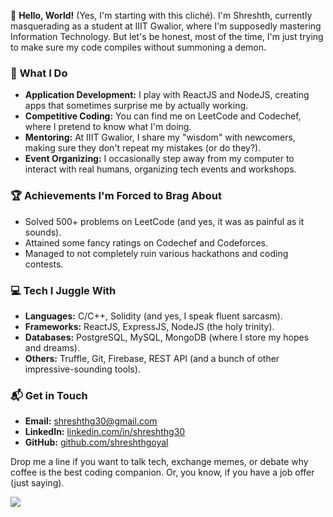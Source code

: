 👋 **Hello, World!** (Yes, I'm starting with this cliché). I'm Shreshth, currently masquerading as a student at IIIT Gwalior, where I'm supposedly mastering Information Technology. But let's be honest, most of the time, I'm just trying to make sure my code compiles without summoning a demon.

### 🚀 **What I Do**
- **Application Development:** I play with ReactJS and NodeJS, creating apps that sometimes surprise me by actually working.
- **Competitive Coding:** You can find me on LeetCode and Codechef, where I pretend to know what I'm doing.
- **Mentoring:** At IIIT Gwalior, I share my "wisdom" with newcomers, making sure they don't repeat my mistakes (or do they?).
- **Event Organizing:** I occasionally step away from my computer to interact with real humans, organizing tech events and workshops.

### 🏆 **Achievements I'm Forced to Brag About**
- Solved 500+ problems on LeetCode (and yes, it was as painful as it sounds).
- Attained some fancy ratings on Codechef and Codeforces.
- Managed to not completely ruin various hackathons and coding contests.

### 💻 **Tech I Juggle With**
- **Languages:** C/C++, Solidity (and yes, I speak fluent sarcasm).
- **Frameworks:** ReactJS, ExpressJS, NodeJS (the holy trinity).
- **Databases:** PostgreSQL, MySQL, MongoDB (where I store my hopes and dreams).
- **Others:** Truffle, Git, Firebase, REST API (and a bunch of other impressive-sounding tools).

### 📬 **Get in Touch**
- **Email:** [shreshthg30@gmail.com](mailto:shreshthg30@gmail.com)
- **LinkedIn:** [linkedin.com/in/shreshthg30](https://linkedin.com/in/shreshthg30)
- **GitHub:** [github.com/shreshthgoyal](https://github.com/shreshthgoyal)

Drop me a line if you want to talk tech, exchange memes, or debate why coffee is the best coding companion. Or, you know, if you have a job offer (just saying).

![](https://komarev.com/ghpvc/?username=shreshthgoyal&color=lightgrey&style=flat&label=Profile+visits)
